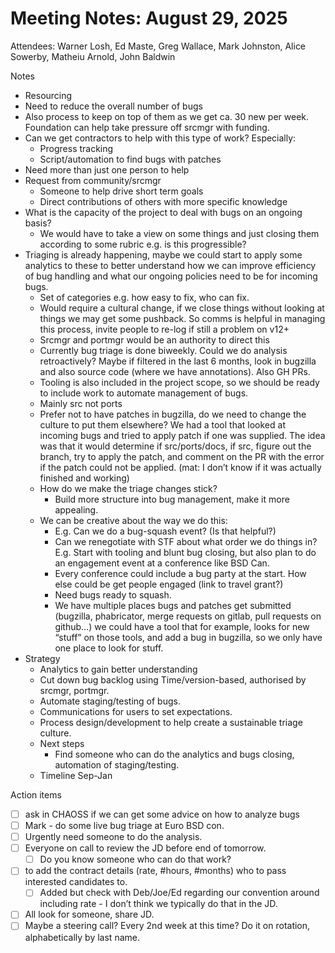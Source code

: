 # Meeting Notes: August 29, 2025 

Attendees:       Warner Losh, Ed Maste, Greg Wallace, Mark Johnston, Alice Sowerby, Matheiu Arnold, John Baldwin

Notes
* Resourcing 
* Need to reduce the overall number of bugs
* Also process to keep on top of them as we get ca. 30 new per week. Foundation can help take pressure off srcmgr with funding. 
* Can we get contractors to help with this type of work? Especially: 
    * Progress tracking
    * Script/automation to find bugs with patches
* Need more than just one person to help
* Request from community/srcmgr
    * Someone to help drive short term goals
    * Direct contributions of others with more specific knowledge
* What is the capacity of the project to deal with bugs on an ongoing basis?
    * We would have to take a view on some things and just closing them according to some rubric e.g. is this progressible? 
* Triaging is already happening, maybe we could start to apply some analytics to these to better understand how we can improve efficiency of bug handling and what our ongoing policies need to be for incoming bugs.
    * Set of categories e.g. how easy to fix, who can fix.
    * Would require a cultural change, if we close things without looking at things we may get some pushback. So comms is helpful in managing this process, invite people to re-log if still a problem on v12+
    * Srcmgr and portmgr would be an authority to direct this
    * Currently bug triage is done biweekly. Could we do analysis retroactively? Maybe if filtered in the last 6 months, look in bugzilla and also source code (where we have annotations). Also GH PRs. 
    * Tooling is also included in the project scope, so we should be ready to include work to automate management of bugs. 
    * Mainly src not ports
    * Prefer not to have patches in bugzilla, do we need to change the culture to put them elsewhere? We had a tool that looked at incoming bugs and tried to apply patch if one was supplied. The idea was that it would determine if src/ports/docs, if src, figure out the branch, try to apply the patch, and comment on the PR with the error if the patch could not be applied. (mat: I don’t know if it was actually finished and working) 
    * How do we make the triage changes stick? 
        * Build more structure into bug management, make it more appealing. 
    * We can be creative about the way we do this: 
        * E.g. Can we do a bug-squash event? (Is that helpful?)
        * Can we renegotiate with STF about what order we do things in? E.g. Start with tooling and blunt bug closing, but also plan to do an engagement event at a conference like BSD Can. 
        * Every conference could include a bug party at the start. How else could be get people engaged (link to travel grant?)
        * Need bugs ready to squash. 
        * We have multiple places bugs and patches get submitted (bugzilla, phabricator, merge requests on gitlab, pull requests on github…) we could have a tool that for example, looks for new “stuff” on those tools, and add a bug in bugzilla, so we only have one place to look for stuff.
* Strategy
    * Analytics to gain better understanding
    * Cut down bug backlog using Time/version-based, authorised by srcmgr, portmgr.
    * Automate staging/testing of bugs.
    * Communications for users to set expectations. 
    * Process design/development to help create a sustainable triage culture. 
    * Next steps
        * Find someone who can do the analytics and bugs closing, automation of staging/testing. 
    * Timeline Sep-Jan

Action items

- [ ]  ask in CHAOSS if we can get some advice on how to analyze bugs
- [ ] Mark - do some live bug triage at Euro BSD con.
- [ ] Urgently need someone to do the analysis. 
- [ ] Everyone on call to review the JD before end of tomorrow. 
    - [ ] Do you know someone who can do that work? 
- [ ] to add the contract details (rate, #hours, #months) who to pass interested candidates to. 
    - [ ] Added but check with Deb/Joe/Ed regarding our convention around including rate - I don’t think we typically do that in the JD. 
- [ ] All look for someone, share JD. 
- [ ] Maybe a steering call? Every 2nd week at this time? Do it on rotation, alphabetically by last name.  

